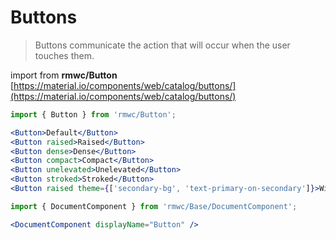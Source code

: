 # Buttons

> Buttons communicate the action that will occur when the user touches them.

import from **rmwc/Button**  
[https://material.io/components/web/catalog/buttons/](https://material.io/components/web/catalog/buttons/)

```jsx render
import { Button } from 'rmwc/Button';

<Button>Default</Button>
<Button raised>Raised</Button>
<Button dense>Dense</Button>
<Button compact>Compact</Button>
<Button unelevated>Unelevated</Button>
<Button stroked>Stroked</Button>
<Button raised theme={['secondary-bg', 'text-primary-on-secondary']}>With Theme</Button>
```

```jsx renderOnly
import { DocumentComponent } from 'rmwc/Base/DocumentComponent';

<DocumentComponent displayName="Button" />
```
